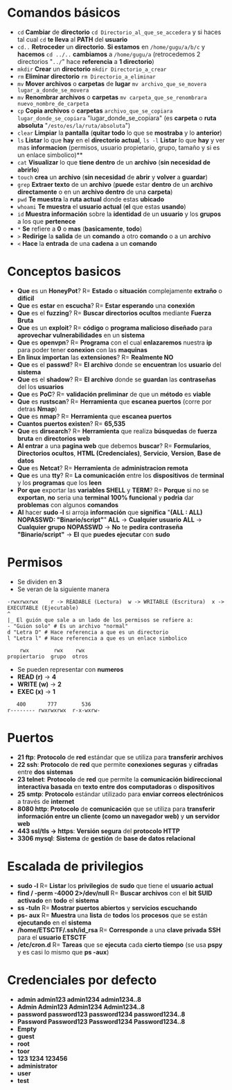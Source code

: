 # Comandos básicos
- `cd` **Cambiar** de **directorio** `cd Directorio_al_que_se_accedera` y si haces tal cual `cd` **te lleva** al **PATH** del **usuario**
- `cd..` **Retroceder** un **directorio**. **Si estamos** en `/home/gugu/a/b/c` y **hacemos** `cd ../..` **cambiamos** a `/home/gugu/a` (retrocedemos 2 directorios "`../`" hace **referencia** a **1 directorio**)
- `mkdir` **Crear** un **directorio** `mkdir Directorio_a_crear`
- `rm` **Eliminar directorio** `rm Directorio_a_eliminar`
- `mv` **Mover archivos** o **carpetas** de **lugar** `mv archivo_que_se_movera lugar_a_donde_se_movera`
- `mv` **Renombrar archivos** o **carpetas** `mv carpeta_que_se_renombrara nuevo_nombre_de_carpeta`
- `cp` **Copia archivos** o **carpetas** `archivo_que_se_copiara lugar_donde_se_copiara` "lugar_donde_se_copiara" (es **carpeta** o **ruta absoluta** "`/esto/es/la/ruta/absoluta`")
- `clear` **Limpiar** la **pantalla** (**quitar todo** lo que se **mostraba** y lo **anterior**)
- `ls` **Listar** lo que **hay** en el **directorio actual**, `ls -l` **Listar** lo que **hay** y ver mas **informacion** (permisos, usuario propietario, grupo, tamaño y si es un enlace simbolico)**
- `cat` **Visualizar** lo que **tiene dentro** de un **archivo** (**sin necesidad de abrirlo**)
- `touch` **crea** un **archivo** (**sin necesidad** de **abrir** y **volver** a **guardar**)
- `grep` **Extraer texto** de un **archivo** (**puede** estar **dentro** de un **archivo directamente** o en un **archivo dentro** de una **carpeta**)
- `pwd` **Te muestra** la **ruta actual** donde estas **ubicado**
- `whoami` **Te muestra** el **usuario actual** (**el** que estas **usando**)
- `id` **Muestra información** sobre la **identidad** de un **usuario** y los **grupos** a los que **pertenece**
- `*` **Se** refiere a **0** o **mas** (**basicamente**, **todo**)
- `>` **Redirige** la **salida** de un **comando** a otro **comando** o a un **archivo**
- `<` **Hace** la **entrada** de una **cadena** a un **comando**

# Conceptos basicos
- **Que** es un **HoneyPot**?  R= **Estado** o **situación** complejamente **extraño** o **difícil**
- **Que** es **estar** en **escucha**?  R= **Estar esperando** una **conexión**
- **Que** es el **fuzzing**?  R= **Buscar directorios ocultos** mediante **Fuerza Bruta**
- **Que** es un **exploit**?  R= **código** o **programa malicioso diseñado** para **aprovechar vulnerabilidades** en un **sistema**
- **Que** es **openvpn**?  R= **Programa** con el cual **enlazaremos** nuestra **ip** para poder tener **conexion** con las **maquinas**
- **En linux importan** las **extensiones**?  R= **Realmente NO**
- **Que** es el **passwd**?  R= **El archivo** donde se **encuentran** los **usuario** del **sistema**
- **Que** es el **shadow**?  R= **El archivo** donde se **guardan** las **contraseñas** del los **usuarios**
- **Que** es **PoC**?  R= **validación preliminar** de que un **método** es **viable**
- **Que** es **rustscan**?  R= **Herramienta** que **escanea puertos** (corre por detras **Nmap**)
- **Que** es **nmap**?  R= **Herramienta** que **escanea puertos**
- **Cuantos puertos existen**?  R= **65,535**
- **Que** es **dirsearch**?  R= **Herramienta** que realiza **búsquedas** de **fuerza bruta** en **directorios web**
- **Al entrar** a una **pagina web** que debemos **buscar**?  R= **Formularios**, **Directorios ocultos**, **HTML (Credenciales)**, **Servicio**, **Version**, **Base de datos**
- **Que** es **Netcat**?  R= **Herramienta** de **administracion remota**
- **Que** es una **tty**?  R= **La comunicación** entre los **dispositivos** de **terminal** y los **programas** que los **leen**
- **Por que** exportar las **variables SHELL** y **TERM**?  R= **Porque** si no se **exportan**, **no** seria una **terminal 100% funcional** y **podria** dar **problemas** con algunos **comandos**
-  **Al** hacer **sudo -l** si arroja **información** que **significa** "**(ALL : ALL) NOPASSWD: "Binario/script"**" **ALL** -> **Cualquier usuario**  **ALL** -> **Cualquier grupo**  **NOPASSWD** -> **No** te **pedira contraseña**  **"Binario/script"** -> **El** que **puedes ejecutar** con **sudo**

# Permisos
- Se dividen en **3**
- Se veran de la siguiente manera
```
-rwxrwxrwx    r -> READABLE (Lectura)  w -> WRITABLE (Escritura)  x -> EXECUTABLE (Ejecutable)
^
|_ El guión que sale a un lado de los permisos se refiere a:
- "Guion solo" # Es un archivo "normal"
d "Letra D" # Hace referencia a que es un directorio
l "Letra l" # Hace referencia a que es un enlace simbolico

    rwx        rwx    rwx
propiertario  grupo  otros
```
- Se pueden representar con **numeros**
- **READ (r)** -> **4**
- **WRITE (w)** -> **2**
- **EXEC (x)** -> **1**
```
   400       777        536
r-------- rwxrwxrwx  r-x-wxrw-
```
# Puertos
- **21 ftp**:  **Protocolo** de **red** estándar que se utiliza para **transferir archivos**
- **22 ssh**:  **Protocolo** de **red** que permite **conexiones seguras** y **cifradas** entre **dos sistemas**
- **23 telnet**:  **Protocolo** de **red** que permite la **comunicación bidireccional interactiva basada** en **texto entre dos computadoras** o **dispositivos**
- **25 smtp**:  **Protocolo** estándar utilizado para **enviar correos electrónicos** a través de **internet**
- **8080 http**:  **Protocolo** de **comunicación** que se utiliza para **transferir información entre un cliente (como un navegador web)** y **un servidor web**
- **443 ssl/tls -> https**:  **Versión segura** del **protocolo HTTP**
- **3306 mysql**:  **Sistema** de **gestión** de **base de datos relacional**

# Escalada de privilegios
- **sudo -l**  R= **Listar** los **privilegios** de **sudo** que tiene el **usuario actual**
- **find / -perm -4000 2>/dev/null**  R= **Buscar archivos** con el **bit SUID activado** en **todo** el **sistema**
- **ss -tuln**  R= **Mostrar puertos abiertos** y **servicios escuchando**
- **ps- aux**  R= **Muestra** una **lista** de **todos** los **procesos** que se están **ejecutando** en el **sistema**
- **/home/ETSCTF/.ssh/id_rsa**  R= **Corresponde** a una **clave privada** **SSH** para el **usuario ETSCTF**
- **/etc/cron.d**  R= **Tareas** que se **ejecuta** cada **cierto tiempo** (se usa **pspy** y es casi lo mismo que **ps -aux**)

# Credenciales por defecto
- **admin admin123 admin1234 admin1234..8**
- **Admin Admin123 Admin1234 Admin1234..8**
- **password password123 password1234 password1234..8**
- **Password Password123 Password1234 Password1234..8**
- **Empty**
- **guest**
- **root**
- **toor**
- **123 1234 123456**
- **administrator**
- **user**
- **test**
